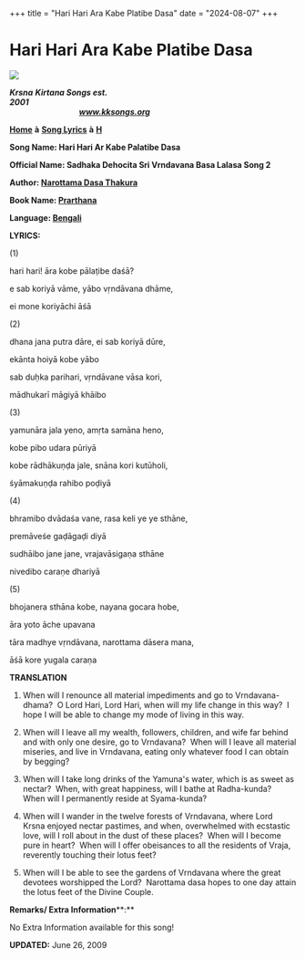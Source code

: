 +++
title = "Hari Hari Ara Kabe Platibe Dasa"
date = "2024-08-07"
+++

# Hari Hari Ara Kabe Platibe Dasa
**[![](http://kksongs.org/image_files/image002.jpg)](http://kksongs.org/)**

**_Krsna_** **_Kirtana Songs est. 2001_**                                                                                                                                                      **_www.kksongs.org_**

**[Home](http://kksongs.org/)** **à** **[Song Lyrics](http://kksongs.org/lyrics.html)** **à** **[H](http://kksongs.org/songs/song_h.html)**

**Song Name: Hari Hari Ar Kabe Palatibe Dasa**

**Official Name: Sadhaka Dehocita Sri Vrndavana Basa Lalasa Song 2**

**Author: [Narottama Dasa Thakura](http://kksongs.org/authors/list/narottama.html)**

**Book Name: [Prarthana](http://kksongs.org/authors/prarthana.html)**

**Language: [Bengali](http://kksongs.org/language/list/bengali.html)**

**LYRICS:**

(1)

hari hari! āra kobe pālaṭibe daśā?

e sab koriyā vāme, yābo vṛndāvana dhāme,

ei mone koriyāchi āśā

(2)

dhana jana putra dāre, ei sab koriyā dūre,

ekānta hoiyā kobe yābo

sab duḥka parihari, vṛndāvane vāsa kori,

mādhukarī māgiyā khāibo

(3)

yamunāra jala yeno, amṛta samāna heno,

kobe pibo udara pūriyā

kobe rādhākuṇḍa jale, snāna kori kutūholi,

śyāmakuṇḍa rahibo poḍiyā

(4)

bhramibo dvādaśa vane, rasa keli ye ye sthāne,

premāveśe gaḍāgaḍi diyā

sudhāibo jane jane, vrajavāsigaṇa sthāne

nivedibo caraṇe dhariyā

(5)

bhojanera sthāna kobe, nayana gocara hobe,

āra yoto āche upavana

tāra madhye vṛndāvana, narottama dāsera mana,

āśā kore yugala caraṇa

**TRANSLATION**

1) When will I renounce all material impediments and go to Vrndavana-dhama?  O Lord Hari, Lord Hari, when will my life change in this way?  I hope I will be able to change my mode of living in this way.

2) When will I leave all my wealth, followers, children, and wife far behind and with only one desire, go to Vrndavana?  When will I leave all material miseries, and live in Vrndavana, eating only whatever food I can obtain by begging?

3) When will I take long drinks of the Yamuna's water, which is as sweet as nectar?  When, with great happiness, will I bathe at Radha-kunda?  When will I permanently reside at Syama-kunda?

4) When will I wander in the twelve forests of Vrndavana, where Lord Krsna enjoyed nectar pastimes, and when, overwhelmed with ecstastic love, will I roll about in the dust of these places?  When will I become pure in heart?  When will I offer obeisances to all the residents of Vraja, reverently touching their lotus feet?

5) When will I be able to see the gardens of Vrndavana where the great devotees worshipped the Lord?  Narottama dasa hopes to one day attain the lotus feet of the Divine Couple.

**Remarks/ Extra Information****:**

No Extra Information available for this song!

**UPDATED:** June 26, 2009